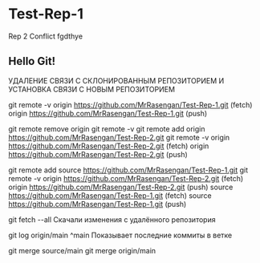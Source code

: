 # Test-Rep-1

Rep 2
Conflict fgdthye

## Hello Git!


УДАЛЕНИЕ СВЯЗИ С СКЛОНИРОВАННЫМ РЕПОЗИТОРИЕМ И УСТАНОВКА СВЯЗИ С НОВЫМ РЕПОЗИТОРИЕМ

git remote -v
origin  https://github.com/MrRasengan/Test-Rep-1.git (fetch)
origin  https://github.com/MrRasengan/Test-Rep-1.git (push)

git remote remove origin
git remote -v
git remote add origin https://github.com/MrRasengan/Test-Rep-2.git
git remote -v
origin  https://github.com/MrRasengan/Test-Rep-2.git (fetch)
origin  https://github.com/MrRasengan/Test-Rep-2.git (push)

git remote add source https://github.com/MrRasengan/Test-Rep-1.git
git remote -v
origin  https://github.com/MrRasengan/Test-Rep-2.git (fetch)
origin  https://github.com/MrRasengan/Test-Rep-2.git (push)
source  https://github.com/MrRasengan/Test-Rep-1.git (fetch)
source  https://github.com/MrRasengan/Test-Rep-1.git (push)


git fetch --all   Скачали изменения с удалённого репозитория

git log origin/main ^main     Показывает последние коммиты в ветке

git merge source/main
git merge origin/main